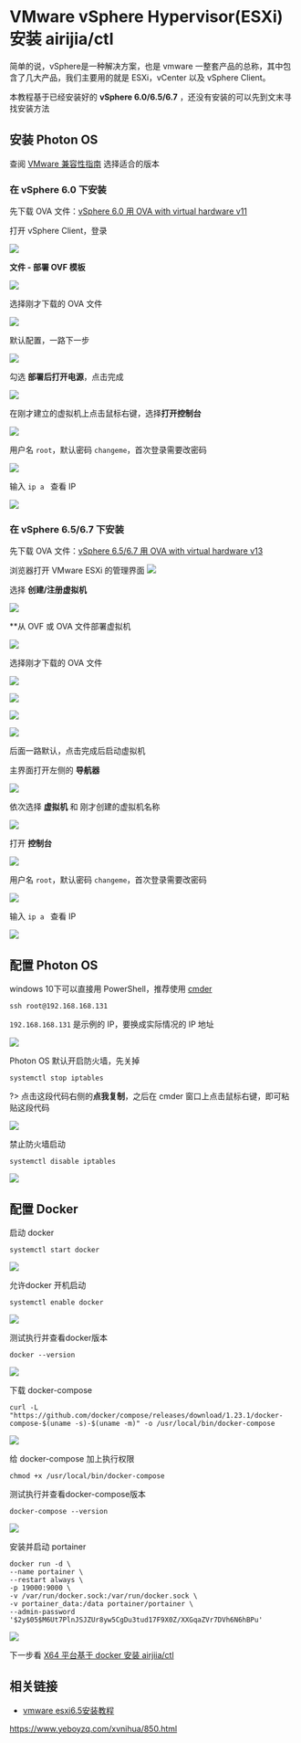 # VMware vSphere Hypervisor(ESXi) 安装 airijia/ctl 


简单的说，vSphere是一种解决方案，也是 vmware 一整套产品的总称，其中包含了几大产品，我们主要用的就是 ESXi，vCenter 以及 vSphere Client。 

本教程基于已经安装好的 **vSphere 6.0/6.5/6.7** ，还没有安装的可以先到文末寻找安装方法


## 安装 Photon OS

查阅 [VMware 兼容性指南](https://www.vmware.com/resources/compatibility/search.php) 选择适合的版本



### 在 vSphere 6.0 下安装

先下载 OVA 文件：[vSphere 6.0 用 OVA with virtual hardware v11](http://dl.bintray.com/vmware/photon/2.0/GA/ova/photon-custom-hw11-2.0-304b817.ova)

打开 vSphere Client，登录

![](http://pic.airijia.com/doc/20181125171137.png)



**文件 - 部署 OVF 模板**

![](http://pic.airijia.com/doc/20181126092310.png)


选择刚才下载的 OVA 文件

![](http://pic.airijia.com/doc/20181126092404.png)



默认配置，一路下一步

![](http://pic.airijia.com/doc/20181126092439.png)


勾选 **部署后打开电源**，点击完成

![](http://pic.airijia.com/doc/20181126093000.png)



在刚才建立的虚拟机上点击鼠标右键，选择**打开控制台**


![](http://pic.airijia.com/doc/20181125175947.png)



用户名 `root`，默认密码 `changeme`，首次登录需要改密码


![](http://pic.airijia.com/doc/20181126094233.png)


输入 `ip a ` 查看 IP


![](http://pic.airijia.com/doc/20181126094857.png)



### 在 vSphere  6.5/6.7 下安装


先下载 OVA 文件：[vSphere 6.5/6.7 用 OVA with virtual hardware v13](http://dl.bintray.com/vmware/photon/2.0/GA/ova/photon-custom-hw13-2.0-304b817.ova)


浏览器打开 VMware ESXi 的管理界面
![](http://pic.airijia.com/doc/20181126122735.png)




选择 **创建/注册虚拟机**

![](http://pic.airijia.com/doc/20181126122918.png)


**从 OVF 或 OVA 文件部署虚拟机

![](http://pic.airijia.com/doc/20181126123004.png)



选择刚才下载的 OVA 文件

![](http://pic.airijia.com/doc/20181126123106.png)

![](http://pic.airijia.com/doc/20181126123141.png)

![](http://pic.airijia.com/doc/20181126123220.png)

![](http://pic.airijia.com/doc/20181126123305.png)

后面一路默认，点击完成后启动虚拟机


主界面打开左侧的 **导航器**


![](http://pic.airijia.com/doc/20181126123526.png)


依次选择 **虚拟机** 和 刚才创建的虚拟机名称

![](http://pic.airijia.com/doc/20181126123708.png)


打开 **控制台**

![](http://pic.airijia.com/doc/20181126123816.png)


用户名 `root`，默认密码 `changeme`，首次登录需要改密码


![](http://pic.airijia.com/doc/20181126124052.png)


输入 `ip a ` 查看 IP

![](http://pic.airijia.com/doc/20181126124153.png)


## 配置 Photon OS


windows 10下可以直接用 PowerShell，推荐使用 [cmder](https://www.jeffjade.com/2016/01/13/2016-01-13-windows-software-cmder/)

```
ssh root@192.168.168.131
```

`192.168.168.131` 是示例的 IP，要换成实际情况的 IP 地址

![](http://pic.airijia.com/doc/20181126094749.png)


Photon OS 默认开启防火墙，先关掉

```
systemctl stop iptables
```

?> 点击这段代码右侧的**点我复制**，之后在 cmder 窗口上点击鼠标右键，即可粘贴这段代码

![](http://pic.airijia.com/doc/20181126113622.png)


禁止防火墙启动

```
systemctl disable iptables
```

![](http://pic.airijia.com/doc/20181126115926.png)



## 配置 Docker



启动 docker 

```
systemctl start docker

```

![](http://pic.airijia.com/doc/20181126095703.png)

允许docker 开机启动

```
systemctl enable docker

```

![](http://pic.airijia.com/doc/20181126095806.png)



测试执行并查看docker版本

```
docker --version

```


![](http://pic.airijia.com/doc/20181126095921.png)



下载 docker-compose

```
curl -L "https://github.com/docker/compose/releases/download/1.23.1/docker-compose-$(uname -s)-$(uname -m)" -o /usr/local/bin/docker-compose
```

![](http://pic.airijia.com/doc/20181126100151.png)


给 docker-compose 加上执行权限


```
chmod +x /usr/local/bin/docker-compose
```

测试执行并查看docker-compose版本

```
docker-compose --version
```

![](http://pic.airijia.com/doc/20181126100427.png)


安装并启动 portainer


```shell
docker run -d \
--name portainer \
--restart always \
-p 19000:9000 \
-v /var/run/docker.sock:/var/run/docker.sock \
-v portainer_data:/data portainer/portainer \
--admin-password '$2y$05$M6Ut7PlnJSJZUr8yw5CgDu3tud17F9X0Z/XXGqaZVr7DVh6N6hBPu'
```

![](http://pic.airijia.com/doc/20181126100749.png)



下一步看
[X64 平台基于 docker 安装 airjiia/ctl ](ctl/deploy/x64)


## 相关链接

 - [vmware esxi6.5安装教程](https://zhuanlan.zhihu.com/p/30129843)


https://www.yeboyzq.com/xvnihua/850.html